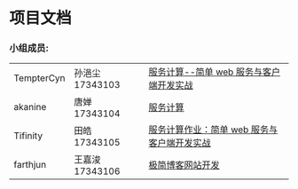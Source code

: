 # 项目文档 
### 小组成员: 

|            |        |                                                              |
| ---------- | ------ | ------------------------------------------------------------ |
| TempterCyn | 孙浥尘 17343103 | [服务计算--简单 web 服务与客户端开发实战](https://blog.csdn.net/TempterCyn/article/details/103466035) |
| akanine    | 唐婵  17343104 | [服务计算](https://blog.csdn.net/akanine/article/details/103469888)                                                       |
| Tifinity   | 田皓 17343105  | [服务计算作业：简单 web 服务与客户端开发实战](https://github.com/Simple-Blog/docs/blob/master/%E6%9C%8D%E5%8A%A1%E8%AE%A1%E7%AE%97%E4%BD%9C%E4%B8%9A%EF%BC%9A%E7%AE%80%E5%8D%95%20web%20%E6%9C%8D%E5%8A%A1%E4%B8%8E%E5%AE%A2%E6%88%B7%E7%AB%AF%E5%BC%80%E5%8F%91%E5%AE%9E%E6%88%98.md)                                                             |
| farthjun   | 王嘉浚 17343106 | [极简博客网站开发](https://blog.csdn.net/Jundesky/article/details/103466505) |
